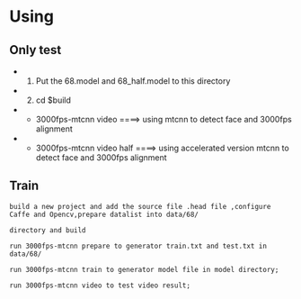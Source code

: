 
# Using
## Only test
- 1.	Put the 68.model and 68_half.model to this directory 
- 2. cd $build  
-	- 3000fps-mtcnn video ====> using mtcnn to detect face and 3000fps alignment
-	- 3000fps-mtcnn video half ====> using accelerated version mtcnn to detect face and 3000fps alignment

## Train
	build a new project and add the source file .head file ,configure Caffe and Opencv,prepare datalist into data/68/ 
	
	directory and build  
	
	run 3000fps-mtcnn prepare to generator train.txt and test.txt in data/68/
	
	run 3000fps-mtcnn train to generator model file in model directory;
	
	run 3000fps-mtcnn video to test video result;
	
